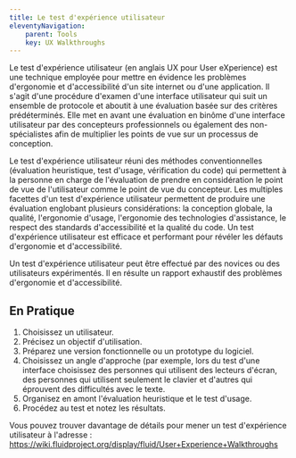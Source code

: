 ```yaml
---
title: Le test d'expérience utilisateur
eleventyNavigation:
    parent: Tools
    key: UX Walkthroughs
---
```


Le test d'expérience utilisateur (en anglais UX pour User eXperience) est une technique employée pour mettre en évidence
les problèmes d'ergonomie et d'accessibilité d'un site internet ou d'une application. Il s'agit d'une procédure d'examen
d'une interface utilisateur qui suit un ensemble de protocole et aboutit à une évaluation basée sur des critères
prédéterminés. Elle met en avant une évaluation en binôme d'une interface utilisateur par des concepteurs professionnels
ou également des non-spécialistes afin de multiplier les points de vue sur un processus de conception.

Le test d'expérience utilisateur réuni des méthodes conventionnelles (évaluation heuristique, test d'usage, vérification
du code) qui permettent à la personne en charge de l'évaluation de prendre en considération le point de vue de
l'utilisateur comme le point de vue du concepteur. Les multiples facettes d'un test d'expérience utilisateur permettent
de produire une évaluation englobant plusieurs considérations: la conception globale, la qualité, l'ergonomie d'usage,
l'ergonomie des technologies d'assistance, le respect des standards d'accessibilité et la qualité du code. Un test
d'expérience utilisateur est efficace et performant pour révéler les défauts d'ergonomie et d'accessibilité.

Un test d'expérience utilisateur peut être effectué par des novices ou des utilisateurs expérimentés. Il en résulte un
rapport exhaustif des problèmes d'ergonomie et d'accessibilité.

## En Pratique

1. Choisissez un utilisateur.
2. Précisez un objectif d'utilisation.
3. Préparez une version fonctionnelle ou un prototype du logiciel.
4. Choisissez un angle d'approche (par exemple, lors du test d'une interface choisissez des personnes qui utilisent des
   lecteurs d'écran, des personnes qui utilisent seulement le clavier et d'autres qui éprouvent des difficultés avec le
   texte.
5. Organisez en amont  l'évaluation heuristique et le test d'usage.
6. Procédez au test et notez les résultats.

Vous pouvez trouver davantage de détails pour mener un test d'expérience utilisateur à l'adresse :
<https://wiki.fluidproject.org/display/fluid/User+Experience+Walkthroughs>
